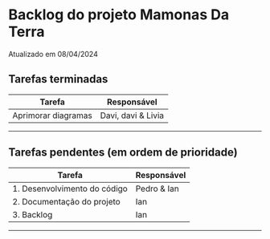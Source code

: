 # Backlog do projeto Mamonas Da Terra
Atualizado em 08/04/2024

## Tarefas terminadas

| Tarefa      | Responsável |
| ----------- | ----------- |
| Aprimorar diagramas      |  Davi, davi & Livia     |


----

## Tarefas pendentes (em ordem de prioridade)


| Tarefa      | Responsável |
| ----------- | ----------- |
| 1. Desenvolvimento do código   | Pedro & Ian      |
| 2. Documentação do projeto   | Ian       |
| 3. Backlog   | Ian        |

----
